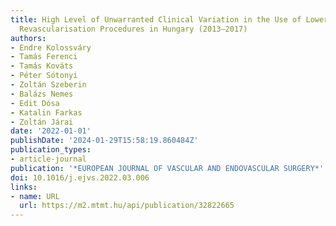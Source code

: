 ```yaml
---
title: High Level of Unwarranted Clinical Variation in the Use of Lower Extremity
  Revascularisation Procedures in Hungary (2013–2017)
authors:
- Endre Kolossváry
- Tamás Ferenci
- Tamás Kováts
- Péter Sótonyi
- Zoltán Szeberin
- Balázs Nemes
- Edit Dósa
- Katalin Farkas
- Zoltán Járai
date: '2022-01-01'
publishDate: '2024-01-29T15:58:19.860484Z'
publication_types:
- article-journal
publication: '*EUROPEAN JOURNAL OF VASCULAR AND ENDOVASCULAR SURGERY*'
doi: 10.1016/j.ejvs.2022.03.006
links:
- name: URL
  url: https://m2.mtmt.hu/api/publication/32822665
---
```

